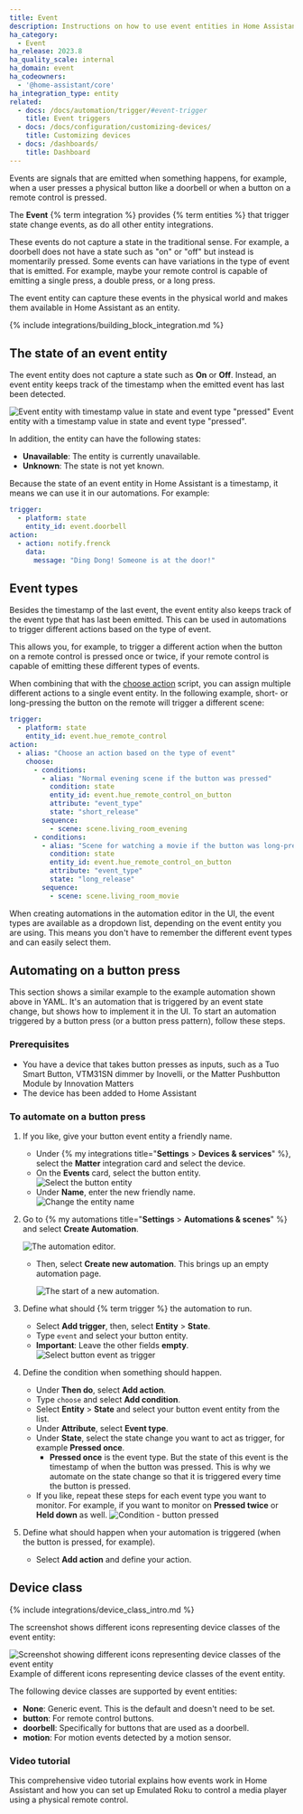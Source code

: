 ```yaml
---
title: Event
description: Instructions on how to use event entities in Home Assistant.
ha_category:
  - Event
ha_release: 2023.8
ha_quality_scale: internal
ha_domain: event
ha_codeowners:
  - '@home-assistant/core'
ha_integration_type: entity
related:
  - docs: /docs/automation/trigger/#event-trigger
    title: Event triggers
  - docs: /docs/configuration/customizing-devices/
    title: Customizing devices
  - docs: /dashboards/
    title: Dashboard
---
```


Events are signals that are emitted when something happens, for example, when a user presses a physical button like a doorbell or when a button on a remote control is pressed.

The **Event** {% term integration %} provides {% term entities %} that trigger state change events, as do all other entity integrations.

These events do not capture a state in the traditional sense. For example, a doorbell does not have a state such as "on" or "off" but instead is momentarily pressed. Some events can have variations in the type of event that is emitted. For example, maybe your remote control is capable of emitting a single press, a double press, or a long press.

The event entity can capture these events in the physical world and makes them available in Home Assistant as an entity.

{% include integrations/building_block_integration.md %}

## The state of an event entity

The event entity does not capture a state such as **On** or **Off**. Instead, an event entity keeps track of the timestamp when the emitted event has last been detected.

<p class='img'>
  <img src='/images/integrations/event/event_timestamp.png' alt='Event entity with timestamp value in state and event type "pressed"'>
  Event entity with a timestamp value in state and event type "pressed".
</p>

In addition, the entity can have the following states:

- **Unavailable**: The entity is currently unavailable.
- **Unknown**: The state is not yet known.

Because the state of an event entity in Home Assistant is a timestamp, it means we can use it in our automations. For example:

```yaml
trigger:
  - platform: state
    entity_id: event.doorbell
action:
  - action: notify.frenck
    data:
      message: "Ding Dong! Someone is at the door!"
```

## Event types

Besides the timestamp of the last event, the event entity also keeps track of the event type that has last been emitted. This can be used in automations to trigger different actions based on the type of event.

This allows you, for example, to trigger a different action when the button on a remote control is pressed once or twice, if your remote control is capable of emitting these different types of events.

When combining that with the [choose action](/docs/scripts/#choose-a-group-of-actions) script, you can assign multiple different actions to a single event entity. In the following example, short- or long-pressing the button on the remote will trigger a different scene:

```yaml
trigger:
  - platform: state
    entity_id: event.hue_remote_control
action:
  - alias: "Choose an action based on the type of event"
    choose:
      - conditions:
        - alias: "Normal evening scene if the button was pressed"
          condition: state
          entity_id: event.hue_remote_control_on_button
          attribute: "event_type"
          state: "short_release"
        sequence:
          - scene: scene.living_room_evening
      - conditions:
        - alias: "Scene for watching a movie if the button was long-pressed"
          condition: state
          entity_id: event.hue_remote_control_on_button
          attribute: "event_type"
          state: "long_release"
        sequence:
          - scene: scene.living_room_movie
```

When creating automations in the automation editor in the UI, the event types are available as a dropdown list, depending on the event entity you are using. This means you don't have to remember the different event types and can easily select them.

## Automating on a button press

This section shows a similar example to the example automation shown above in YAML. It's an automation that is triggered by an event state change, but shows how to implement it in the UI. To start an automation triggered by a button press (or a button press pattern), follow these steps.

### Prerequisites

- You have a device that takes button presses as inputs, such as a Tuo Smart Button, VTM31SN dimmer by Inovelli, or the Matter Pushbutton Module by Innovation Matters
- The device has been added to Home Assistant

### To automate on a button press

1. If you like, give your button event entity a friendly name.
   - Under {% my integrations title="**Settings** > **Devices & services**" %}, select the **Matter** integration card and select the device.
   - On the **Events** card, select the button entity.
     ![Select the button entity](/images/integrations/event/matter_button_event_entity.png)
   - Under **Name**, enter the new friendly name.
     ![Change the entity name](/images/integrations/event/matter_button_rename.png)
2. Go to {% my automations title="**Settings** > **Automations & scenes**" %} and select **Create Automation**.

    ![The automation editor.](/images/getting-started/automation-editor.png)

   - Then, select **Create new automation**. This brings up an empty automation page.

     ![The start of a new automation.](/images/getting-started/new-automation.png)
3. Define what should {% term trigger %} the automation to run.
   - Select **Add trigger**, then, select **Entity** > **State**.
   - Type `event` and select your button entity.
   - **Important**: Leave the other fields **empty**.
     ![Select button event as trigger](/images/integrations/event/matter_trigger_on_button_event.png)
4. Define the condition when something should happen.
   - Under **Then do**, select **Add action**.
   - Type `choose` and select **Add condition**.
   - Select **Entity** > **State** and select your button event entity from the list.
   - Under **Attribute**, select **Event type**.
   - Under **State**, select the state change you want to act as trigger, for example **Pressed once**.
     - **Pressed once** is the event type. But the state of this event is the timestamp of when the button was pressed. This is why we automate on the state change so that it is triggered every time the button is pressed.
   - If you like, repeat these steps for each event type you want to monitor. For example, if you want to monitor on **Pressed twice** or **Held down** as well.
     ![Condition - button pressed](/images/integrations/event/matter_condition_button_pressed.png)
5. Define what should happen when your automation is triggered (when the button is pressed, for example).
   - Select **Add action** and define your action.

## Device class

{% include integrations/device_class_intro.md %}

The screenshot shows different icons representing device classes of the event entity:

<p class='img'>
<img src='/images/integrations/event/device_class_event_icons.png' alt='Screenshot showing different icons representing device classes of the event entity' />
Example of different icons representing device classes of the event entity.
</p>

The following device classes are supported by event entities:

- **None**: Generic event. This is the default and doesn't need to be set.
- **button**: For remote control buttons.
- **doorbell**: Specifically for buttons that are used as a doorbell.
- **motion**: For motion events detected by a motion sensor.

### Video tutorial

This comprehensive video tutorial explains how events work in Home Assistant and how you can set up Emulated Roku to control a media player using a physical remote control.

<lite-youtube videoid="nDHh1OjyuMA" videotitle="Event Triggers Unveiled: Control the Home Assistant Media Player with Your Remote Control!" posterquality="maxresdefault"></lite-youtube>
